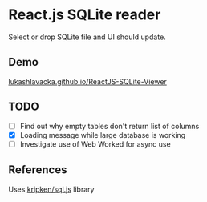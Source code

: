 # React.js SQLite reader

Select or drop SQLite file and UI should update.

## Demo

[lukashlavacka.github.io/ReactJS-SQLite-Viewer](//lukashlavacka.github.io/ReactJS-SQLite-Viewer)

## TODO

- [ ] Find out why empty tables don't return list of columns
- [x] Loading message while large database is working
- [ ] Investigate use of Web Worked for async use

## References

Uses [kripken/sql.js](//github.com/kripken/sql.js) library